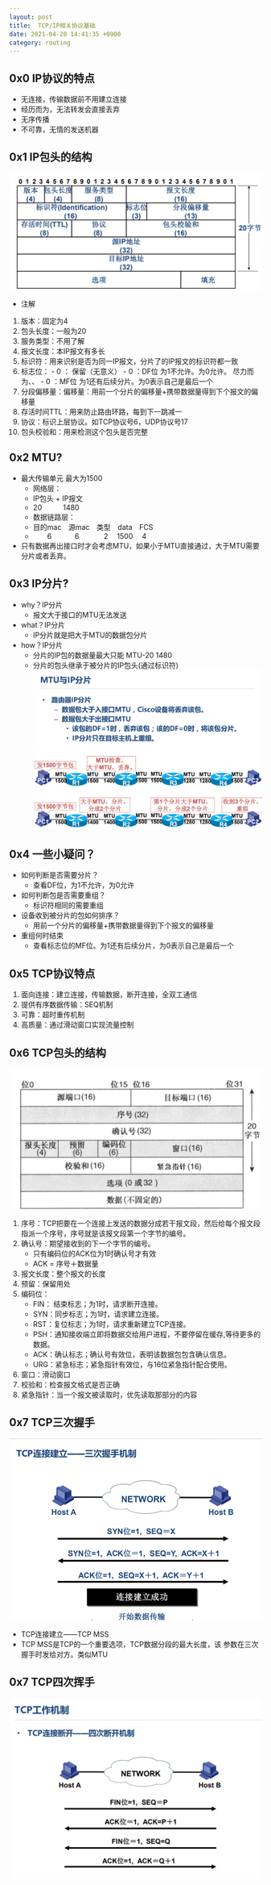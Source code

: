 ```yaml
---
layout: post
title:  TCP/IP相关协议基础
date: 2021-04-20 14:41:35 +0900
category: routing
---
```


## 0x0 IP协议的特点

- 无连接，传输数据前不用建立连接
- 经历而为，无法转发会直接丢弃
- 无序传播
- 不可靠，无情的发送机器

## 0x1 IP包头的结构

![](/images/20210420-1.png)
- 注解
1. 版本：固定为4
2. 包头长度：一般为20
3. 服务类型：不用了解
4. 报文长度：本IP报文有多长
5. 标识符：用来识别是否为同一IP报文，分片了的IP报文的标识符都一致
6. 标志位：
        - 0 ： 保留（无意义）
        - 0  ：DF位   为1不允许。为0允许。   尽力而为、、
        - 0  ：MF位   为1还有后续分片。为0表示自己是最后一个
7. 分段偏移量：偏移量：用前一个分片的偏移量+携带数据量得到下个报文的偏移量
8. 存活时间TTL：用来防止路由环路，每到下一跳减一
9. 协议：标识上层协议。如TCP协议号6，UDP协议号17
10. 包头校验和：用来检测这个包头是否完整

## 0x2 MTU?
- 最大传输单元 最大为1500
    - 网络层：
    - IP包头 + IP报文
    -  20&ensp;&ensp;&ensp;&ensp;&ensp;&ensp;1480
    - 数据链路层：
    - 目的mac&ensp;&ensp;源mac&ensp;&ensp;类型&ensp;&ensp;data&ensp;&ensp;FCS
    - &ensp;&ensp;&ensp;&ensp;6&ensp;&ensp;&ensp;&ensp;&ensp;&ensp; 6&ensp;&ensp;&ensp;&ensp;&ensp;&ensp;&ensp;2&ensp;&ensp;  1500  &ensp;&ensp;4
- 只有数据再出接口时才会考虑MTU，如果小于MTU直接通过，大于MTU需要分片或者丢弃。

## 0x3 IP分片?

- why？IP分片
    - 报文大于接口的MTU无法发送
- what？IP分片
    - IP分片就是把大于MTU的数据包分片
- how？IP分片
    - 分片的IP包的数据量最大只能  MTU-20  1480
    - 分片的包头继承于被分片的IP包头(通过标识符)
![](/images/20210420-2.png)

## 0x4 一些小疑问？

- 如何判断是否需要分片？
    - 查看DF位，为1不允许，为0允许
- 如何判断包是否需要重组？
    - 标识符相同的需要重组
- 设备收到被分片的包如何排序？
    - 用前一个分片的偏移量+携带数据量得到下个报文的偏移量
- 重组何时结束
    - 查看标志位的MF位。为1还有后续分片，为0表示自己是最后一个

## 0x5 TCP协议特点

1. 面向连接：建立连接，传输数据，断开连接，全双工通信
2. 提供有序数据传输：SEQ机制
3. 可靠：超时重传机制
4. 高质量：通过滑动窗口实现流量控制

## 0x6 TCP包头的结构

![](/images/20210420-3.png)
1. 序号：TCP把要在一个连接上发送的数据分成若干报文段，然后给每个报文段指派一个序号，序号就是该报文段第一个字节的编号。
2. 确认号：期望接收到的下一个字节的编号。
    - 只有编码位的ACK位为1时确认号才有效
    - ACK = 序号＋数据量
3. 报文长度：整个报文的长度
4. 预留：保留用处
5. 编码位：
    - FIN： 结束标志；为1时，请求断开连接。
    - SYN：同步标志；为1时，请求建立连接。
    - RST：复位标志；为1时，请求重新建立TCP连接。
    - PSH：通知接收端立即将数据交给用户进程，不要停留在缓存,等待更多的数据。
    - ACK：确认标志；确认号有效位，表明该数据包包含确认信息。
    - URG：紧急标志；紧急指针有效位，与16位紧急指针配合使用。
6. 窗口：滑动窗口
7. 校验和：检查报文格式是否正确
8. 紧急指针：当一个报文被读取时，优先读取那部分的内容

## 0x7 TCP三次握手

![](/images/20210420-4.png)
- TCP连接建立——TCP MSS
- TCP MSS是TCP的一个重要选项，TCP数据分段的最大长度，该
参数在三次握手时发给对方。类似MTU

## 0x7 TCP四次挥手

![](/images/20210420-5.png)
